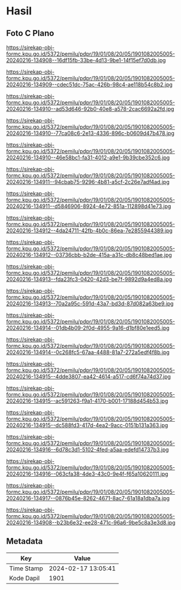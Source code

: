 # Hasil

## Foto C Plano

https://sirekap-obj-formc.kpu.go.id/5372/pemilu/pdpr/19/01/08/20/05/1901082005005-20240216-134908--16df15fb-33be-4d13-9be1-14f15ef7d0db.jpg

https://sirekap-obj-formc.kpu.go.id/5372/pemilu/pdpr/19/01/08/20/05/1901082005005-20240216-134909--cdec51dc-75ac-426b-98c4-ae118b54c8b2.jpg

https://sirekap-obj-formc.kpu.go.id/5372/pemilu/pdpr/19/01/08/20/05/1901082005005-20240216-134910--ad53d646-92b0-40e8-a578-2cac6692a2fd.jpg

https://sirekap-obj-formc.kpu.go.id/5372/pemilu/pdpr/19/01/08/20/05/1901082005005-20240216-134910--77ca08c6-2e13-4336-896c-b0609d47b478.jpg

https://sirekap-obj-formc.kpu.go.id/5372/pemilu/pdpr/19/01/08/20/05/1901082005005-20240216-134910--46e58bc1-fa31-4012-a9e1-9b39cbe352c6.jpg

https://sirekap-obj-formc.kpu.go.id/5372/pemilu/pdpr/19/01/08/20/05/1901082005005-20240216-134911--94cbab75-9296-4b81-a5cf-2c26e7adf4ad.jpg

https://sirekap-obj-formc.kpu.go.id/5372/pemilu/pdpr/19/01/08/20/05/1901082005005-20240216-134911--d5846906-8924-4e72-851a-112898d41e73.jpg

https://sirekap-obj-formc.kpu.go.id/5372/pemilu/pdpr/19/01/08/20/05/1901082005005-20240216-134912--4da24711-42fb-4b0c-86ea-7e2855944389.jpg

https://sirekap-obj-formc.kpu.go.id/5372/pemilu/pdpr/19/01/08/20/05/1901082005005-20240216-134912--03736cbb-b2de-415a-a31c-db8c48bed1ae.jpg

https://sirekap-obj-formc.kpu.go.id/5372/pemilu/pdpr/19/01/08/20/05/1901082005005-20240216-134913--fda23fc3-0420-42d3-be7f-9892d9a4ed8a.jpg

https://sirekap-obj-formc.kpu.go.id/5372/pemilu/pdpr/19/01/08/20/05/1901082005005-20240216-134913--70a2a95c-591d-43a7-bd3d-87d082a63be9.jpg

https://sirekap-obj-formc.kpu.go.id/5372/pemilu/pdpr/19/01/08/20/05/1901082005005-20240216-134914--01db4b09-2f0d-4955-9a16-d1bf80e1eed5.jpg

https://sirekap-obj-formc.kpu.go.id/5372/pemilu/pdpr/19/01/08/20/05/1901082005005-20240216-134914--0c268fc5-67aa-4488-81a7-272a5edf4f8b.jpg

https://sirekap-obj-formc.kpu.go.id/5372/pemilu/pdpr/19/01/08/20/05/1901082005005-20240216-134915--4dde3807-ea42-4614-a517-cd6f74a74d37.jpg

https://sirekap-obj-formc.kpu.go.id/5372/pemilu/pdpr/19/01/08/20/05/1901082005005-20240216-134915--ac591263-f9a1-4170-b001-17188d454b53.jpg

https://sirekap-obj-formc.kpu.go.id/5372/pemilu/pdpr/19/01/08/20/05/1901082005005-20240216-134915--dc588fd3-417d-4ea2-9acc-0151b131a363.jpg

https://sirekap-obj-formc.kpu.go.id/5372/pemilu/pdpr/19/01/08/20/05/1901082005005-20240216-134916--6d78c3d1-5102-4fed-a5aa-edefd14737b3.jpg

https://sirekap-obj-formc.kpu.go.id/5372/pemilu/pdpr/19/01/08/20/05/1901082005005-20240216-134916--063cfa38-4de3-43c0-9e4f-f65a10620111.jpg

https://sirekap-obj-formc.kpu.go.id/5372/pemilu/pdpr/19/01/08/20/05/1901082005005-20240216-134917--0876b45e-8262-4671-8ac7-61a18a1dba7a.jpg

https://sirekap-obj-formc.kpu.go.id/5372/pemilu/pdpr/19/01/08/20/05/1901082005005-20240216-134908--b23b6e32-ee28-471c-96a6-9be5c8a3e3d8.jpg


## Metadata

| Key        | Value               |
| ---------- | ------------------- |
| Time Stamp | 2024-02-17 13:05:41 |
| Kode Dapil | 1901                |



